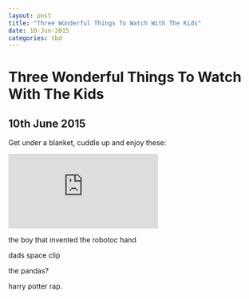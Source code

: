 ```yaml
---
layout: post
title: "Three Wonderful Things To Watch With The Kids"
date: 10-Jun-2015
categories: tbd
---
```


# Three Wonderful Things To Watch With The Kids

## 10th June 2015

Get under a blanket,   cuddle up and enjoy these:

<iframe src='https://www.youtube.com/embed/N8rjJrYWIEU' frameborder='0' gesture='media' allow='encrypted-media' allowfullscreen></iframe>

the boy that invented the robotoc hand

dads space clip

the pandas?

harry potter rap.
